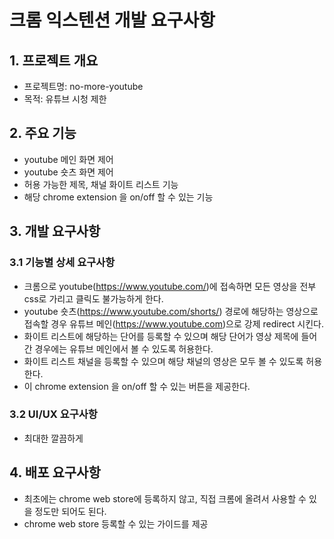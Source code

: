 # 크롬 익스텐션 개발 요구사항

## 1. 프로젝트 개요
- 프로젝트명: no-more-youtube
- 목적: 유튜브 시청 제한

## 2. 주요 기능
- youtube 메인 화면 제어
- youtube 숏츠 화면 제어
- 허용 가능한 제목, 채널 화이트 리스트 기능
- 해당 chrome extension 을 on/off 할 수 있는 기능

## 3. 개발 요구사항
### 3.1 기능별 상세 요구사항
- 크롬으로 youtube(https://www.youtube.com/)에 접속하면 모든 영상을 전부 css로 가리고 클릭도 불가능하게 한다.
- youtube 숏츠(https://www.youtube.com/shorts/) 경로에 해당하는 영상으로 접속할 경우 유튜브 메인(https://www.youtube.com)으로 강제 redirect 시킨다.
- 화이트 리스트에 해당하는 단어를 등록할 수 있으며 해당 단어가 영상 제목에 들어간 경우에는 유튜브 메인에서 볼 수 있도록 허용한다.
- 화이트 리스트 채널을 등록할 수 있으며 해당 채널의 영상은 모두 볼 수 있도록 허용한다.
- 이 chrome extension 을 on/off 할 수 있는 버튼을 제공한다.

### 3.2 UI/UX 요구사항
- 최대한 깔끔하게

## 4. 배포 요구사항
- 최초에는 chrome web store에 등록하지 않고, 직접 크롬에 올려서 사용할 수 있을 정도만 되어도 된다.
- chrome web store 등록할 수 있는 가이드를 제공
